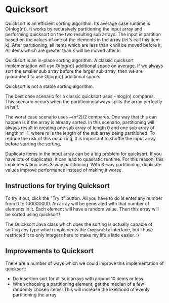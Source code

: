 # Quicksort

Quicksort is an efficient sorting algorithm. Its average case runtime is O(nlog(n)). It works by recursively partitioning
the input array and performing quicksort on the two resulting sub arrays. The input is partition based on the values of
one of the elements in the array (let's call this item k). After partitioning, all items which are less than k will be
moved before k. All items which are greater than k will be moved after k.

Quicksort is an in-place sorting algorithm. A classic quicksort implementation will use O(log(n)) additional space on
average. If we always sort the smaller sub array before the larger sub array, then we are guaranteed to use O(log(n))
additional space.

Quicksort is not a stable sorting algorithm.

The best case scenario for a classic quicksort uses ~nlog(n) compares. This scenario occurs when the partitioning always
splits the array perfectly in half.

The worst case scenario uses ~(n^2)/2 compares. One way that this can happen is if the array is already sorted. In this
scenario, partitioning will always result in creating one sub array of length 0 and one sub array of length m -1, where
m is the length of the sub array being partitioned. To reduce the risk of this occurring, it is important to shuffle the
input array before starting the sorting. 

Duplicate items in the input array can be a big problem for quicksort. If you have lots of duplicates, it can lead to
quadratic runtime. For this reason, this implementation uses 3-way partitioning. With 3-way partitioning, duplicate
values improve performance instead of making it worse.

## Instructions for trying Quicksort

To try it out, click the "Try it" button. All you have to do is enter any number from 0 to 100000000.
An array will be generated with that number of elements in it. Each element will have a random value.
Then this array will be sorted using quicksort!
    
The Quicksort Java class which does the sorting is actually capable of sorting any type which
implements the `Comparable` interface, but I have restricted it to only integers here to make my
life a little easier. :)

## Improvements to Quicksort

There are a number of ways which we could improve this implementation of quicksort:
* Do insertion sort for all sub arrays with around 10 items or less
* When choosing a partitioning element, get the median of a few randomly chosen items. This will increase the likelihood
of evenly partitioning the array
